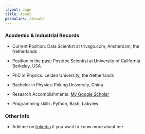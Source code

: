 ```yaml
---
layout: page
title: About
permalink: /about/
---
```


### Academic & Industrial Records

* Current Position: Data Scientist at trivago.com, Amsterdam, the Netherlands

* Position in the past: Postdoc Scientist at University of California Berkeley, USA

* PhD in Physics: Leiden University, the Netherlands

* Bachelor in Physics: Peking University, China

* Research Accomplishments: [My Google Scholar](https://scholar.google.com/citations?user=Fdnbba8AAAAJ&hl=en)

* Programming skills: Python, Bash, Labview


### Other Info


* Add me on [linkedin][1] if you want to know more about me

  [1]: https://www.linkedin.com/in/he-meng-455aa828
